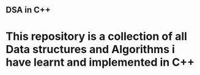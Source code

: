 ## DSA in C++
# This repository is a collection of all Data structures and Algorithms i have learnt and implemented in C++